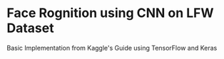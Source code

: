 # Face Rognition using CNN on LFW Dataset
 Basic Implementation from Kaggle's Guide using TensorFlow and Keras 
